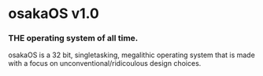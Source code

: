 # osakaOS v1.0
<h3>THE operating system of all time.</h3>

osakaOS is a 32 bit, singletasking, megalithic operating system that is made with a focus on unconventional/ridicoulous design choices.

